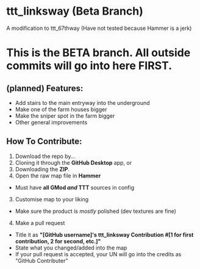 # ttt_linksway (Beta Branch)
A modification to ttt_67thway (Have not tested because Hammer is a jerk)

# This is the BETA branch. All outside commits will go into here FIRST.

## (planned) Features:
- Add stairs to the main entryway into the underground  
- Make one of the farm houses bigger  
- Make the sniper spot in the farm bigger  
- Other general improvements

## How To Contribute:
1. Download the repo by...  
  1. Cloning it through the **GitHub Desktop** app, or  
  2. Downloading the **ZIP**.  
2. Open the raw map file in **Hammer**
  - Must have **all GMod _and_ TTT** sources in config
3. Customise map to your liking
  - Make sure the product is *mostly* polished (dev textures are fine)
4. Make a pull request
  - Title it as **"[GitHub username]'s ttt_linksway Contribution #[1 for first contribution, 2 for second, etc.]"**
  - State what you changed/added into the map
  - If your pull request is accepted, your UN will go into the credits as "GitHub Contributer"
